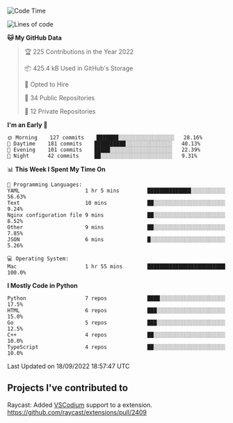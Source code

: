 <!--START_SECTION:waka-->
![Code Time](http://img.shields.io/badge/Code%20Time-141%20hrs%2032%20mins-blue)

![Lines of code](https://img.shields.io/badge/From%20Hello%20World%20I%27ve%20Written-2%20Million%20lines%20of%20code-blue)

**🐱 My GitHub Data** 

> 🏆 225 Contributions in the Year 2022
 > 
> 📦 425.4 kB Used in GitHub's Storage 
 > 
> 💼 Opted to Hire
 > 
> 📜 34 Public Repositories 
 > 
> 🔑 12 Private Repositories  
 > 
**I'm an Early 🐤** 

```text
🌞 Morning    127 commits    ███████░░░░░░░░░░░░░░░░░░   28.16% 
🌆 Daytime    181 commits    ██████████░░░░░░░░░░░░░░░   40.13% 
🌃 Evening    101 commits    █████░░░░░░░░░░░░░░░░░░░░   22.39% 
🌙 Night      42 commits     ██░░░░░░░░░░░░░░░░░░░░░░░   9.31%

```


📊 **This Week I Spent My Time On** 

```text
💬 Programming Languages: 
YAML                     1 hr 5 mins         ██████████████░░░░░░░░░░░   56.63% 
Text                     10 mins             ██░░░░░░░░░░░░░░░░░░░░░░░   9.24% 
Nginx configuration file 9 mins              ██░░░░░░░░░░░░░░░░░░░░░░░   8.52% 
Other                    9 mins              ██░░░░░░░░░░░░░░░░░░░░░░░   7.85% 
JSON                     6 mins              █░░░░░░░░░░░░░░░░░░░░░░░░   5.26%

💻 Operating System: 
Mac                      1 hr 55 mins        █████████████████████████   100.0%

```

**I Mostly Code in Python** 

```text
Python                   7 repos             ████░░░░░░░░░░░░░░░░░░░░░   17.5% 
HTML                     6 repos             ███░░░░░░░░░░░░░░░░░░░░░░   15.0% 
Go                       5 repos             ███░░░░░░░░░░░░░░░░░░░░░░   12.5% 
C++                      4 repos             ██░░░░░░░░░░░░░░░░░░░░░░░   10.0% 
TypeScript               4 repos             ██░░░░░░░░░░░░░░░░░░░░░░░   10.0%

```



 Last Updated on 18/09/2022 18:57:47 UTC
<!--END_SECTION:waka-->

## Projects I've contributed to
Raycast: Added [VSCodium](https://github.com/VSCodium/vscodium) support to a extension. https://github.com/raycast/extensions/pull/2409
